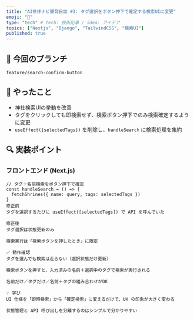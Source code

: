 ```yaml
---
title: "AI参拝ナビ開発日誌 #3: タグ選択をボタン押下で確定する検索UIに変更"
emoji: "🤖"
type: "tech" # tech: 技術記事 / idea: アイデア
topics: ["Nextjs", "Django", "TailwindCSS", "検索UI"]
published: true
---
```

## 🎯 今回のブランチ
`feature/search-confirm-button`

## 📝 やったこと
- 神社検索UIの挙動を改善
- タグをクリックしても即検索せず、検索ボタン押下でのみ検索確定するように変更
- `useEffect([selectedTags])` を削除し、`handleSearch` に検索処理を集約

## 🔍 実装ポイント

### フロントエンド (Next.js)
```tsx
// タグ＋名前検索をボタン押下で確定
const handleSearch = () => {
  fetchShrines({ name: query, tags: selectedTags })
}
修正前
タグを選択するたびに useEffect([selectedTags]) で API を呼んでいた

修正後
タグ選択は状態更新のみ

検索実行は「検索ボタンを押したとき」に限定

✅ 動作確認
タグを選んでも検索は走らない（選択状態だけ更新）

検索ボタンを押すと、入力済みの名前＋選択中のタグで検索が実行される

名前だけ／タグだけ／名前＋タグの組み合わせがOK

💡 学び
UI 仕様を「即時検索」から「確定検索」に変えるだけで、UX の印象が大きく変わる

状態管理と API 呼び出しを分離するのはシンプルで分かりやすい


